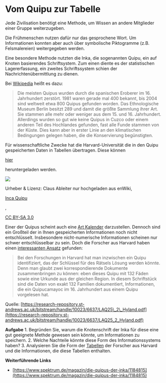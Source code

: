 # Vom Quipu zur Tabelle

Jede Zivilisation benötigt eine Methode, um Wissen an andere Mitglieder einer Gruppe weiterzugeben.

Die Frühmenschen nutzen dafür nur das gesprochene Wort. Um Informationen konnten aber auch über symbolische Piktogramme \(z.B. Felsmalereien\) weitergegeben werden.

Eine besondere Methode nutzten die Inka, die sogenannten Quipu, ein auf Knoten basierendes Schriftsystem. Zum einen diente es der statistischen Lagererfassung, ein zweites Schriftssystem schien der Nachrichtenübermittlung zu dienen.

Bei [Wikipedia](https://de.wikipedia.org/wiki/Quipu) heißt es dazu:

> Die meisten Quipus wurden durch die spanischen Eroberer im 16. Jahrhundert zerstört. 1981 waren gerade mal 400 bekannt, bis 2004 sind weltweit etwa 800 Quipus gefunden worden. Das Ethnologische Museum Berlin besitzt 289 und damit die größte Sammlung ihrer Art. Sie stammen alle mehr oder weniger aus dem 15. und 16. Jahrhundert. Allerdings wurden so gut wie keine Quipus in Cuzco oder einem anderen Teil des Hochlandes gefunden, fast alle Funde stammen von der Küste. Dies kann aber in erster Linie an den klimatischen Bedingungen gelegen haben, die die Konservierung begünstigten.

Für wissenschaftliche Zwecke hat die Harvard-Universität die in den Quipu gespeicherten Daten in Tabellen übertragen. Diese können 

[hier](http://khipukamayuq.fas.harvard.edu/DataTables.html)

 heruntergeladen werden. 

![](https://upload.wikimedia.org/wikipedia/commons/a/a7/Inca_Quipu.jpg)

 Urheber & Lizenz: Claus Ableiter nur hochgeladen aus enWiki, 

[Inca Quipu](https://commons.wikimedia.org/wiki/File:Inca_Quipu.jpg)

, 

[CC BY-SA 3.0](https://creativecommons.org/licenses/by-sa/3.0/legalcode)

Einer der Quipus scheint auch eine [Art Kalender](http://khipukamayuq.fas.harvard.edu/MatchingChacha.html) darzustellen. Dennoch sind ein Großteil der in Ihnen gespeicherten Informationen noch nicht entschlüsselt. Insbesondere nicht-numerische Informationen scheinen nur schwer entschlüsselbar zu sein. Doch die Forscher aus Harvard haben einen [interessanten Ansatz](http://www.peru2013.de/2013/04/quipu-die-ratselhaften-knotenschnure-der-inka/) gefunden:

> Bei den Forschungen in Harvard hat man inzwischen ein Quipu identifiziert, das der Schlüssel für des Rätsels Lösung werden könnte. Denn man glaubt zwei korrespondierende Dokumente zusammenbringen zu können: eben dieses Quipu mit 132 Fäden sowie eine Urkunde aus der gleichen Region. In diesem Schriftstück sind die Daten von exakt 132 Familien dokumentiert, Informationen, die ein Quipucamayoc im 16. Jahrhundert aus einem Quipu vorgelesen hat.

Quelle: [https://research-repository.st-andrews.ac.uk/bitstream/handle/10023/6637/LAQ25\_2\_Hyland.pdf](https://research-repository.st-andrews.ac.uk/bitstream/handle/10023/6637/LAQ25_2_Hyland.pdf)

**Aufgabe** 1. Begründen Sie, warum die Knotenschrift der Inka für diese eine gut geeignete Methde gewesen sein könnte, um Informationen zu speichern. 2. Welche Nachteile könnte diese Form des Informationssystems haben? 3. Analysieren Sie die Form der [Tabellen](http://khipukamayuq.fas.harvard.edu/DataTables.html) der Forscher aus Harvard und die Informationen, die diese Tabellen enthalten.

**Weiterführende Links**

* [https://www.spektrum.de/magazin/die-quipus-der-inka/1184815](https://www.spektrum.de/magazin/die-quipus-der-inka/1184815)

